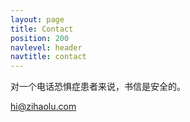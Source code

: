 ```yaml
---
layout: page
title: Contact
position: 200
navlevel: header
navtitle: contact
---
```


对一个电话恐惧症患者来说，书信是安全的。

[hi@zihaolu.com](mailto:hi@zihaolu.com)

